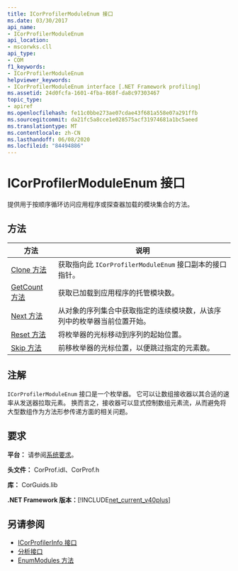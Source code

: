 ```yaml
---
title: ICorProfilerModuleEnum 接口
ms.date: 03/30/2017
api_name:
- ICorProfilerModuleEnum
api_location:
- mscorwks.cll
api_type:
- COM
f1_keywords:
- ICorProfilerModuleEnum
helpviewer_keywords:
- ICorProfilerModuleEnum interface [.NET Framework profiling]
ms.assetid: 24d0fcfa-1601-4fba-868f-da8c97303467
topic_type:
- apiref
ms.openlocfilehash: fe11c0bbe273ae07cdae43f681a558e07a291ffb
ms.sourcegitcommit: da21fc5a8cce1e028575acf31974681a1bc5aeed
ms.translationtype: MT
ms.contentlocale: zh-CN
ms.lasthandoff: 06/08/2020
ms.locfileid: "84494886"
---
```

# <a name="icorprofilermoduleenum-interface"></a>ICorProfilerModuleEnum 接口
提供用于按顺序循环访问应用程序或探查器加载的模块集合的方法。  
  
## <a name="methods"></a>方法  
  
|方法|说明|  
|------------|-----------------|  
|[Clone 方法](icorprofilermoduleenum-clone-method.md)|获取指向此 `ICorProfilerModuleEnum` 接口副本的接口指针。|  
|[GetCount 方法](icorprofilermoduleenum-getcount-method.md)|获取已加载到应用程序的托管模块数。|  
|[Next 方法](icorprofilermoduleenum-next-method.md)|从对象的序列集合中获取指定的连续模块数，从该序列中的枚举器当前位置开始。|  
|[Reset 方法](icorprofilermoduleenum-reset-method.md)|将枚举器的光标移动到序列的起始位置。|  
|[Skip 方法](icorprofilermoduleenum-skip-method.md)|前移枚举器的光标位置，以便跳过指定的元素数。|  
  
## <a name="remarks"></a>注解  
 `ICorProfilerModuleEnum` 接口是一个枚举器。 它可以让数组接收器以其合适的速率从发送器拉取元素。 换而言之，接收器可以显式控制数组元素流，从而避免将大型数组作为方法形参传递方面的相关问题。  
  
## <a name="requirements"></a>要求  
 **平台：** 请参阅[系统要求](../../get-started/system-requirements.md)。  
  
 **头文件：** CorProf.idl、CorProf.h  
  
 **库：** CorGuids.lib  
  
 **.NET Framework 版本：**[!INCLUDE[net_current_v40plus](../../../../includes/net-current-v40plus-md.md)]  
  
## <a name="see-also"></a>另请参阅

- [ICorProfilerInfo 接口](icorprofilerinfo-interface.md)
- [分析接口](profiling-interfaces.md)
- [EnumModules 方法](icorprofilerinfo3-enummodules-method.md)
